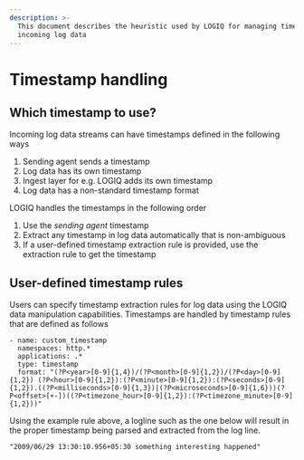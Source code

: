 ```yaml
---
description: >-
  This document describes the heuristic used by LOGIQ for managing timestamps in
  incoming log data
---
```


# Timestamp handling

## Which timestamp to use?

Incoming log data streams can have timestamps defined in the following ways

1. Sending agent sends a timestamp
2. Log data has its own timestamp
3. Ingest layer for e.g. LOGIQ adds its own timestamp
4. Log data has a non-standard timestamp format

LOGIQ handles the timestamps in the following order

1. Use the _sending agent_ timestamp
2. Extract any timestamp in log data automatically that is non-ambiguous
3. If a user-defined timestamp extraction rule is provided, use the extraction rule to get the timestamp&#x20;

## User-defined timestamp rules

Users can specify timestamp extraction rules for log data using the LOGIQ data manipulation capabilities. Timestamps are handled by timestamp rules that are defined as follows

```
- name: custom_timestamp
  namespaces: http.*
  applications: .*
  type: timestamp
  format: "(?P<year>[0-9]{1,4})/(?P<month>[0-9]{1,2})/(?P<day>[0-9]{1,2}) (?P<hour>[0-9]{1,2}):(?P<minute>[0-9]{1,2}):(?P<seconds>[0-9]{1,2}).((?P<milliseconds>[0-9]{1,3})|(?P<microseconds>[0-9]{1,6}))(?P<offset>[+-])((?P<timezone_hour>[0-9]{1,2}):(?P<timezone_minute>[0-9]{1,2}))"
```

Using the example rule above, a logline such as the one below will result in the proper timestamp being parsed and extracted from the log line. &#x20;

```
"2009/06/29 13:30:10.956+05:30 something interesting happened"
```

&#x20;

